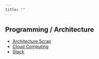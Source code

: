 ```yaml
---
title: ""
---
```


## Programming / Architecture

- [Architecture Scrap](/pkb/programming/architecture/architecture_scrap.html)
- [Cloud Computing](/pkb/programming/architecture/cloud_computing.html)
- [Stack](/pkb/programming/architecture/stack.html)
